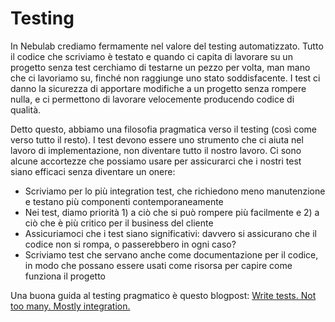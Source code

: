 # Testing

In Nebulab crediamo fermamente nel valore del testing automatizzato. Tutto il codice che scriviamo
è testato e quando ci capita di lavorare su un progetto senza test cerchiamo di testarne un pezzo
per volta, man mano che ci lavoriamo su, finché non raggiunge uno stato soddisfacente. I test ci
danno la sicurezza di apportare modifiche a un progetto senza rompere nulla, e ci permettono di
lavorare velocemente producendo codice di qualità.

Detto questo, abbiamo una filosofia pragmatica verso il testing (così come verso tutto il resto).
I test devono essere uno strumento che ci aiuta nel lavoro di implementazione, non diventare tutto
il nostro lavoro. Ci sono alcune accortezze che possiamo usare per assicurarci che i nostri test
siano efficaci senza diventare un onere:

- Scriviamo per lo più integration test, che richiedono meno manutenzione e testano più componenti
contemporaneamente
- Nei test, diamo priorità 1) a ciò che si può rompere più facilmente e 2) a ciò che è più critico
per il business del cliente
- Assicuriamoci che i test siano significativi: davvero si assicurano che il codice non si rompa,
o passerebbero in ogni caso?
- Scriviamo test che servano anche come documentazione per il codice, in modo che possano essere
usati come risorsa per capire come funziona il progetto

Una buona guida al testing pragmatico è questo blogpost: 
[Write tests. Not too many. Mostly integration.](https://blog.kentcdodds.com/write-tests-not-too-many-mostly-integration-5e8c7fff591c)
